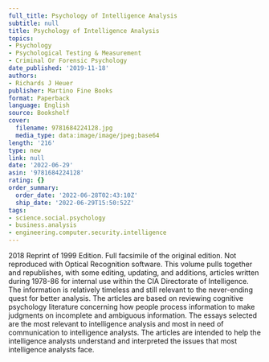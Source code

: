 ```yaml
---
full_title: Psychology of Intelligence Analysis
subtitle: null
title: Psychology of Intelligence Analysis
topics:
- Psychology
- Psychological Testing & Measurement
- Criminal Or Forensic Psychology
date_published: '2019-11-18'
authors:
- Richards J Heuer
publisher: Martino Fine Books
format: Paperback
language: English
source: Bookshelf
cover:
  filename: 9781684224128.jpg
  media_type: data:image/image/jpeg;base64
length: '216'
type: new
link: null
date: '2022-06-29'
asin: '9781684224128'
rating: {}
order_summary:
  order_date: '2022-06-28T02:43:10Z'
  ship_date: '2022-06-29T15:50:52Z'
tags:
- science.social.psychology
- business.analysis
- engineering.computer.security.intelligence
---
```

2018 Reprint of 1999 Edition. Full facsimile of the original edition. Not reproduced with Optical Recognition software. This volume pulls together and republishes, with some editing, updating, and additions, articles written during 1978-86 for internal use within the CIA Directorate of Intelligence. The information is relatively timeless and still relevant to the never-ending quest for better analysis. The articles are based on reviewing cognitive psychology literature concerning how people process information to make judgments on incomplete and ambiguous information. The essays selected are the most relevant to intelligence analysis and most in need of communication to intelligence analysts. The articles are intended to help the intelligence analysts understand and interpreted the issues that most intelligence analysts face.
